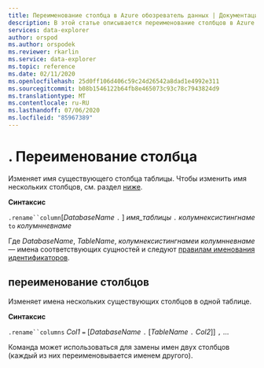 ```yaml
---
title: Переименование столбца в Azure обозреватель данных | Документация Майкрософт
description: В этой статье описывается переименование столбцов в Azure обозреватель данных.
services: data-explorer
author: orspod
ms.author: orspodek
ms.reviewer: rkarlin
ms.service: data-explorer
ms.topic: reference
ms.date: 02/11/2020
ms.openlocfilehash: 25d0ff106d406c59c24d26542a8dad1e4992e311
ms.sourcegitcommit: b08b1546122b64fb8e465073c93c78c7943824d9
ms.translationtype: MT
ms.contentlocale: ru-RU
ms.lasthandoff: 07/06/2020
ms.locfileid: "85967389"
---
```

# <a name="rename-column"></a>. Переименование столбца

Изменяет имя существующего столбца таблицы.
Чтобы изменить имя нескольких столбцов, см. раздел [ниже](#rename-columns).

**Синтаксис**

`.rename``column`[*DatabaseName* `.` ] *имя_таблицы* `.` *колумнексистингнаме* `to` *колумнневнаме*

Где *DatabaseName*, *TableName*, *колумнексистингнаме*и *колумнневнаме* — имена соответствующих сущностей и следуют [правилам именования идентификаторов](../query/schema-entities/entity-names.md).

## <a name="rename-columns"></a>переименование столбцов

Изменяет имена нескольких существующих столбцов в одной таблице.

**Синтаксис**

`.rename``columns` *Col1* `=` [*DatabaseName* `.` [*TableName* `.` *Col2*]] `,` ...

Команда может использоваться для замены имен двух столбцов (каждый из них переименовывается именем другого).